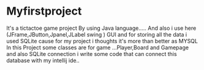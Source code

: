 # Myfirstproject
It's a tictactoe game project By using Java language.....
And also i use here (JFrame,JButton,Jpanel,JLabel swing ) GUI and for storing all the data i used SQLite  cause for my project i thoughts it's more than better as MYSQL 
In this Project some classes are for game ...Player,Board and Gamepage and also SQLite connection i write some code that can connect this database with my intellij ide..
